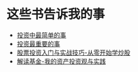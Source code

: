 # 这些书告诉我的事

- [投资中最简单的事](./投资中最简单的事.md)
- [投资最重要的事](./投资最重要的事.md)
- [股票投资入门与实战技巧-从零开始学炒股](./股票投资入门与实战技巧-从零开始学炒股.md)
- [解读基金-我的资产投资观与实践](./解读基金-我的资产投资观与实践.md)
